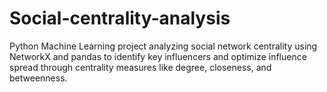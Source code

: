 # Social-centrality-analysis
Python Machine Learning project analyzing social network centrality using NetworkX and pandas to identify key influencers and optimize influence spread through centrality measures like degree, closeness, and betweenness.
